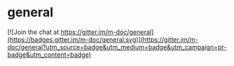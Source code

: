 # general

[![Join the chat at https://gitter.im/m-doc/general](https://badges.gitter.im/m-doc/general.svg)](https://gitter.im/m-doc/general?utm_source=badge&utm_medium=badge&utm_campaign=pr-badge&utm_content=badge)